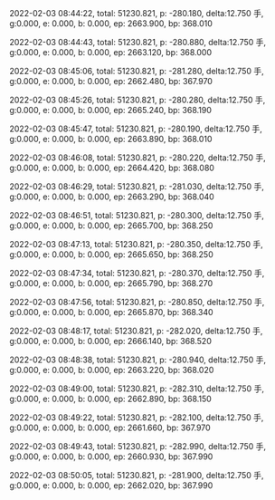 2022-02-03 08:44:22, total: 51230.821, p: -280.180, delta:12.750 手, g:0.000, e: 0.000, b: 0.000, ep: 2663.900, bp: 368.010

2022-02-03 08:44:43, total: 51230.821, p: -280.880, delta:12.750 手, g:0.000, e: 0.000, b: 0.000, ep: 2663.120, bp: 368.000

2022-02-03 08:45:06, total: 51230.821, p: -281.280, delta:12.750 手, g:0.000, e: 0.000, b: 0.000, ep: 2662.480, bp: 367.970

2022-02-03 08:45:26, total: 51230.821, p: -280.280, delta:12.750 手, g:0.000, e: 0.000, b: 0.000, ep: 2665.240, bp: 368.190

2022-02-03 08:45:47, total: 51230.821, p: -280.190, delta:12.750 手, g:0.000, e: 0.000, b: 0.000, ep: 2663.890, bp: 368.010

2022-02-03 08:46:08, total: 51230.821, p: -280.220, delta:12.750 手, g:0.000, e: 0.000, b: 0.000, ep: 2664.420, bp: 368.080

2022-02-03 08:46:29, total: 51230.821, p: -281.030, delta:12.750 手, g:0.000, e: 0.000, b: 0.000, ep: 2663.290, bp: 368.040

2022-02-03 08:46:51, total: 51230.821, p: -280.300, delta:12.750 手, g:0.000, e: 0.000, b: 0.000, ep: 2665.700, bp: 368.250

2022-02-03 08:47:13, total: 51230.821, p: -280.350, delta:12.750 手, g:0.000, e: 0.000, b: 0.000, ep: 2665.650, bp: 368.250

2022-02-03 08:47:34, total: 51230.821, p: -280.370, delta:12.750 手, g:0.000, e: 0.000, b: 0.000, ep: 2665.790, bp: 368.270

2022-02-03 08:47:56, total: 51230.821, p: -280.850, delta:12.750 手, g:0.000, e: 0.000, b: 0.000, ep: 2665.870, bp: 368.340

2022-02-03 08:48:17, total: 51230.821, p: -282.020, delta:12.750 手, g:0.000, e: 0.000, b: 0.000, ep: 2666.140, bp: 368.520

2022-02-03 08:48:38, total: 51230.821, p: -280.940, delta:12.750 手, g:0.000, e: 0.000, b: 0.000, ep: 2663.220, bp: 368.020

2022-02-03 08:49:00, total: 51230.821, p: -282.310, delta:12.750 手, g:0.000, e: 0.000, b: 0.000, ep: 2662.890, bp: 368.150

2022-02-03 08:49:22, total: 51230.821, p: -282.100, delta:12.750 手, g:0.000, e: 0.000, b: 0.000, ep: 2661.660, bp: 367.970

2022-02-03 08:49:43, total: 51230.821, p: -282.990, delta:12.750 手, g:0.000, e: 0.000, b: 0.000, ep: 2660.930, bp: 367.990

2022-02-03 08:50:05, total: 51230.821, p: -281.900, delta:12.750 手, g:0.000, e: 0.000, b: 0.000, ep: 2662.020, bp: 367.990